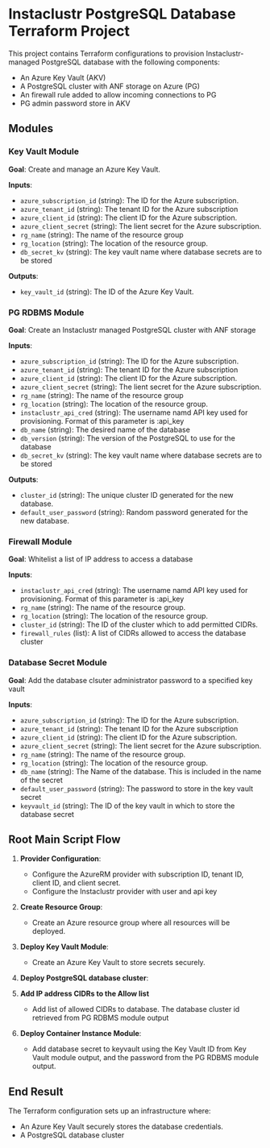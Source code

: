 # Instaclustr PostgreSQL Database Terraform Project

This project contains Terraform configurations to provision Instaclustr-managed PostgreSQL database with the   following components:
- An Azure Key Vault (AKV)
- A PostgreSQL cluster with ANF storage on Azure (PG)
- An firewall rule added to allow incoming connections to PG
- PG admin password store in AKV

## Modules

### Key Vault Module

**Goal**: Create and manage an Azure Key Vault.

**Inputs**:
- `azure_subscription_id` (string): The ID for the Azure subscription.
- `azure_tenant_id` (string): The tenant ID for the Azure subscription
- `azure_client_id` (string): The client ID for the Azure subscription.
- `azure_client_secret` (string): The lient secret for the Azure subscription.
- `rg_name` (string): The name of the resource group
- `rg_location` (string): The location of the resource group.
- `db_secret_kv` (string):  The key vault name where database secrets are to be stored

**Outputs**:
- `key_vault_id` (string): The ID of the Azure Key Vault.

### PG RDBMS Module

**Goal**: Create an Instaclustr managed PostgreSQL cluster with ANF storage

**Inputs**:

- `azure_subscription_id` (string): The ID for the Azure subscription.
- `azure_tenant_id` (string): The tenant ID for the Azure subscription
- `azure_client_id` (string): The client ID for the Azure subscription.
- `azure_client_secret` (string): The lient secret for the Azure subscription.
- `rg_name` (string): The name of the resource group
- `rg_location` (string): The location of the resource group.
- `instaclustr_api_cred` (string): The username namd API key used for provisioning.  Format of this parameter is <user>:api_key
- `db_name` (string):  The desired name of the database
- `db_version` (string):  The version of the PostgreSQL to use for the database
- `db_secret_kv` (string):  The key vault name where database secrets are to be stored

**Outputs**:
- `cluster_id` (string): The unique cluster ID generated for the new database.
- `default_user_password` (string): Random password generated for the new database.

### Firewall Module

**Goal**: Whitelist a list of IP address to access a database

**Inputs**:
- `instaclustr_api_cred` (string): The username namd API key used for provisioning.  Format of this parameter is <user>:api_key
- `rg_name` (string): The name of the resource group.
- `rg_location` (string): The location of the resource group.
- `cluster_id` (string): The ID of the cluster which to add permitted CIDRs.
- `firewall_rules` (list): A list of CIDRs allowed to access the database cluster

### Database Secret Module

**Goal**: Add the database clsuter administrator password to a specified key vault

**Inputs**:
- `azure_subscription_id` (string): The ID for the Azure subscription.
- `azure_tenant_id` (string): The tenant ID for the Azure subscription
- `azure_client_id` (string): The client ID for the Azure subscription.
- `azure_client_secret` (string): The lient secret for the Azure subscription.
- `rg_name` (string): The name of the resource group.
- `rg_location` (string): The location of the resource group.
- `db_name`  (string): The Name of the database.  This is included in the name of the secret
- `default_user_password` (string): The password to store in the key vault secret
- `keyvault_id` (string): The ID of the key vault in which to store the database secret



## Root Main Script Flow

1. **Provider Configuration**:
   - Configure the AzureRM provider with subscription ID, tenant ID, client ID, and client secret.
   - Configure the Instaclustr provider with user and api key

3. **Create Resource Group**:
   - Create an Azure resource group where all resources will be deployed.

4. **Deploy Key Vault Module**:
   - Create an Azure Key Vault to store secrets securely.

5. **Deploy PostgreSQL database cluster**:

6. **Add IP address CIDRs to the Allow list**
   - Add list of allowed CIDRs to database.  The database cluster id retrieved from PG RDBMS module output

6. **Deploy Container Instance Module**:
   - Add database secret to keyvault using the Key Vault ID from Key Vault module output, and the password from the PG RDBMS module output.

## End Result

The Terraform configuration sets up an infrastructure where:
- An Azure Key Vault securely stores the database credentials.
- A PostgreSQL database cluster
